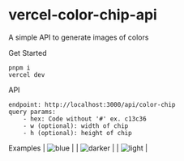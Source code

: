 # vercel-color-chip-api
A simple API to generate images of colors

Get Started
```
pnpm i
vercel dev
```

API
```
endpoint: http://localhost:3000/api/color-chip
query params:
    - hex: Code without '#' ex. c13c36
    - w (optional): width of chip
    - h (optional): height of chip
```

Examples
| ![blue](https://vercel-color-chip-api.vercel.app/api/color-chip?hex=0b2942&w=200&h=6) |
| ![darker](https://vercel-color-chip-api.vercel.app/api/color-chip?hex=4493f8&w=200&h=6) |
| ![light](https://vercel-color-chip-api.vercel.app/api/color-chip?hex=a2bffc&w=200&h=6) |

